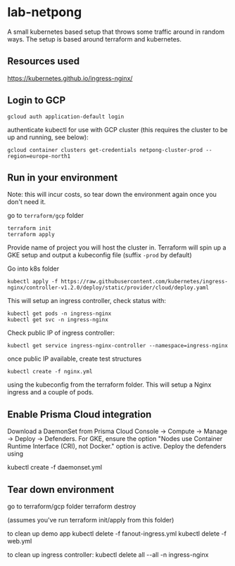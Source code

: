 # lab-netpong
A small kubernetes based setup that throws some traffic around in random ways. The setup is based around terraform and kubernetes.


## Resources used
https://kubernetes.github.io/ingress-nginx/


## Login to GCP

```
gcloud auth application-default login
```

authenticate kubectl for use with GCP cluster (this requires the cluster to be up and running, see below):
```
gcloud container clusters get-credentials netpong-cluster-prod --region=europe-north1
```


## Run in your environment

Note: this will incur costs, so tear down the environment again once you don't need it.

go to ```terraform/gcp``` folder
```
terraform init
terraform apply
```
Provide name of project you will host the cluster in. Terraform will spin up a GKE setup and output a kubeconfig file (suffix ```-prod```
 by default)

Go into k8s folder

```
kubectl apply -f https://raw.githubusercontent.com/kubernetes/ingress-nginx/controller-v1.2.0/deploy/static/provider/cloud/deploy.yaml
```

This will setup an ingress controller, check status with:
```
kubectl get pods -n ingress-nginx
kubectl get svc -n ingress-nginx
```

Check public IP of ingress controller:
```
kubectl get service ingress-nginx-controller --namespace=ingress-nginx
```
once public IP available, create test structures

```
kubectl create -f nginx.yml
```

using the kubeconfig from the terraform folder. This will setup a Nginx ingress and a couple of pods.

## Enable Prisma Cloud integration

Download a DaemonSet from Prisma Cloud Console -> Compute -> Manage -> Deploy -> Defenders. For GKE, ensure the option "Nodes use Container Runtime Interface (CRI), not Docker." option is active. Deploy the defenders using

kubectl create -f daemonset.yml

## Tear down environment

go to terraform/gcp folder
terraform destroy

(assumes you've run terraform init/apply from this folder)

to clean up demo app
kubectl delete -f fanout-ingress.yml
kubectl delete -f web.yml

to clean up ingress controller:
kubectl delete all  --all -n ingress-nginx
